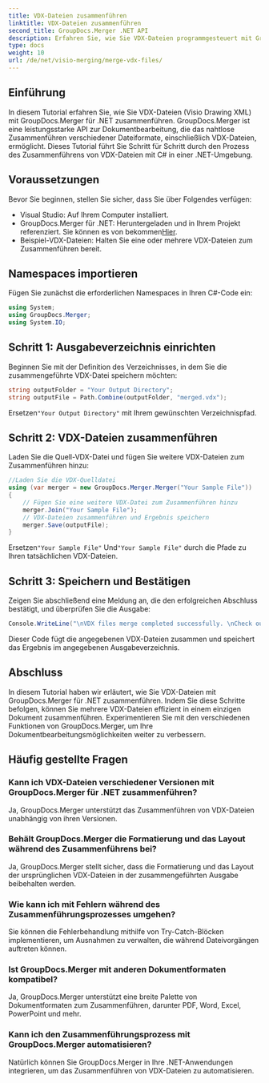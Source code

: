 ```yaml
---
title: VDX-Dateien zusammenführen
linktitle: VDX-Dateien zusammenführen
second_title: GroupDocs.Merger .NET API
description: Erfahren Sie, wie Sie VDX-Dateien programmgesteuert mit GroupDocs.Merger für .NET zusammenführen. Dieses Tutorial bietet eine Schritt-für-Schritt-Anleitung.
type: docs
weight: 10
url: /de/net/visio-merging/merge-vdx-files/
---
```

## Einführung
In diesem Tutorial erfahren Sie, wie Sie VDX-Dateien (Visio Drawing XML) mit GroupDocs.Merger für .NET zusammenführen. GroupDocs.Merger ist eine leistungsstarke API zur Dokumentbearbeitung, die das nahtlose Zusammenführen verschiedener Dateiformate, einschließlich VDX-Dateien, ermöglicht. Dieses Tutorial führt Sie Schritt für Schritt durch den Prozess des Zusammenführens von VDX-Dateien mit C# in einer .NET-Umgebung.
## Voraussetzungen
Bevor Sie beginnen, stellen Sie sicher, dass Sie über Folgendes verfügen:
- Visual Studio: Auf Ihrem Computer installiert.
-  GroupDocs.Merger für .NET: Heruntergeladen und in Ihrem Projekt referenziert. Sie können es von bekommen[Hier](https://releases.groupdocs.com/merger/net/).
- Beispiel-VDX-Dateien: Halten Sie eine oder mehrere VDX-Dateien zum Zusammenführen bereit.

## Namespaces importieren
Fügen Sie zunächst die erforderlichen Namespaces in Ihren C#-Code ein:
```csharp
using System; 
using GroupDocs.Merger;
using System.IO;
```
## Schritt 1: Ausgabeverzeichnis einrichten
Beginnen Sie mit der Definition des Verzeichnisses, in dem Sie die zusammengeführte VDX-Datei speichern möchten:
```csharp
string outputFolder = "Your Output Directory";
string outputFile = Path.Combine(outputFolder, "merged.vdx");
```
 Ersetzen`"Your Output Directory"` mit Ihrem gewünschten Verzeichnispfad.
## Schritt 2: VDX-Dateien zusammenführen
Laden Sie die Quell-VDX-Datei und fügen Sie weitere VDX-Dateien zum Zusammenführen hinzu:
```csharp
//Laden Sie die VDX-Quelldatei
using (var merger = new GroupDocs.Merger.Merger("Your Sample File"))
{
    // Fügen Sie eine weitere VDX-Datei zum Zusammenführen hinzu
    merger.Join("Your Sample File");
    // VDX-Dateien zusammenführen und Ergebnis speichern
    merger.Save(outputFile);
}
```
 Ersetzen`"Your Sample File"` Und`"Your Sample File"` durch die Pfade zu Ihren tatsächlichen VDX-Dateien.
## Schritt 3: Speichern und Bestätigen
Zeigen Sie abschließend eine Meldung an, die den erfolgreichen Abschluss bestätigt, und überprüfen Sie die Ausgabe:
```csharp
Console.WriteLine("\nVDX files merge completed successfully. \nCheck output in {0}", outputFolder);
```
Dieser Code fügt die angegebenen VDX-Dateien zusammen und speichert das Ergebnis im angegebenen Ausgabeverzeichnis.

## Abschluss
In diesem Tutorial haben wir erläutert, wie Sie VDX-Dateien mit GroupDocs.Merger für .NET zusammenführen. Indem Sie diese Schritte befolgen, können Sie mehrere VDX-Dateien effizient in einem einzigen Dokument zusammenführen. Experimentieren Sie mit den verschiedenen Funktionen von GroupDocs.Merger, um Ihre Dokumentbearbeitungsmöglichkeiten weiter zu verbessern.

## Häufig gestellte Fragen
### Kann ich VDX-Dateien verschiedener Versionen mit GroupDocs.Merger für .NET zusammenführen?
Ja, GroupDocs.Merger unterstützt das Zusammenführen von VDX-Dateien unabhängig von ihren Versionen.
### Behält GroupDocs.Merger die Formatierung und das Layout während des Zusammenführens bei?
Ja, GroupDocs.Merger stellt sicher, dass die Formatierung und das Layout der ursprünglichen VDX-Dateien in der zusammengeführten Ausgabe beibehalten werden.
### Wie kann ich mit Fehlern während des Zusammenführungsprozesses umgehen?
Sie können die Fehlerbehandlung mithilfe von Try-Catch-Blöcken implementieren, um Ausnahmen zu verwalten, die während Dateivorgängen auftreten können.
### Ist GroupDocs.Merger mit anderen Dokumentformaten kompatibel?
Ja, GroupDocs.Merger unterstützt eine breite Palette von Dokumentformaten zum Zusammenführen, darunter PDF, Word, Excel, PowerPoint und mehr.
### Kann ich den Zusammenführungsprozess mit GroupDocs.Merger automatisieren?
Natürlich können Sie GroupDocs.Merger in Ihre .NET-Anwendungen integrieren, um das Zusammenführen von VDX-Dateien zu automatisieren.